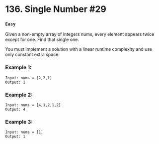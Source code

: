# 136. Single Number #29

### `Easy`

Given a non-empty array of integers nums, every element appears twice except for one. Find that single one.

You must implement a solution with a linear runtime complexity and use only constant extra space.

### Example 1:

```
Input: nums = [2,2,1]
Output: 1
```

### Example 2:

```
Input: nums = [4,1,2,1,2]
Output: 4
```


### Example 3:

```
Input: nums = [1]
Output: 1
```